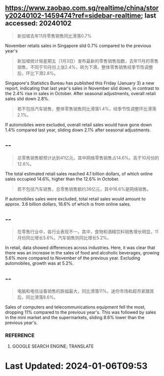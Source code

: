 ## https://www.zaobao.com.sg/realtime/china/story20240102-1459474?ref=sidebar-realtime; last accessed: 20240102

> 新加坡去年11月零售销售同比滑落0.7%

November retails sales in Singapore slid 0.7% compared to the previous year's

> 新加坡统计局星期五（1月3日）发布最新的零售销售指数，去年11月的零售销售，不同于10月份上涨2.4%，转为下滑。整体零售销售经季节性调整后，环比下滑2.8%。

Singapore's Statistics Bureau has published this Friday (January 3) a new report, indicating that last year's sales in November slid down, in contrast to the 2.4% rise in sales in October. After seasonal adjustments, overall retail sales slid down 2.8%.

> 若不包括汽车销售，整体零售销售同比滑落1.4%，经季节性调整环比滑落2.1%。

If automobiles were excluded, overall retail sales would have gone down 1.4% compared last year, sliding down 2.1% after seasonal adjustments.

## --

> 总零售销售额预计达到41亿元，其中网络零售销售占14.6%。高于10月份的12.6%。

The total estimated retail sales reached 4.1 billion dollars, of which online sales occupied 14.6%, higher than the 12.6% in October.

> 若不包括汽车销售，总零售销售额约36亿元，其中16.6%是网络销售。

If automobiles sales were excluded, total retail sales would amount to approx. 3.6 billion dollars, 16.6% of which is from online sales.

## --

> 在零售行业中，各行业表现不一。其中，食物和酒精饮料销售增长明显，11月份同比增长5.6%。汽车销售则同比增长5.2%。

In retail, data showed differences across industries. Here, it was clear that there was an increase in the sales of food and alcoholic beverages, growing 5.6% more compared to November of the previous year. Excluding automobiles, growth was at 5.2%.

## --

> 电脑和电信设备销售的跌幅最大，同比滑落11%。迷你市场和超市紧跟其后，同比滑落8.6%。

Sales of computers and telecommunications equipment fell the most, dropping 11% compared to the previous year's. This was followed by sales in the mini market and the supermarkets, sliding 8.6% lower than the previous year's.

### REFERENCE

1) GOOGLE SEARCH ENGINE; TRANSLATE

# Last Updated: 2024-01-06T09:53